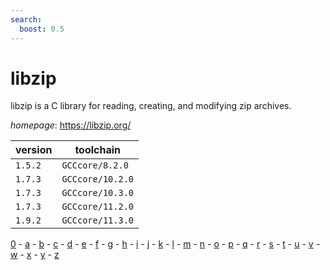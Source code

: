 ```yaml
---
search:
  boost: 0.5
---
```

# libzip

libzip is a C library for reading, creating, and modifying zip archives.

*homepage*: <https://libzip.org/>

version | toolchain
--------|----------
``1.5.2`` | ``GCCcore/8.2.0``
``1.7.3`` | ``GCCcore/10.2.0``
``1.7.3`` | ``GCCcore/10.3.0``
``1.7.3`` | ``GCCcore/11.2.0``
``1.9.2`` | ``GCCcore/11.3.0``

[0](../0/index.md) - [a](../a/index.md) - [b](../b/index.md) - [c](../c/index.md) - [d](../d/index.md) - [e](../e/index.md) - [f](../f/index.md) - [g](../g/index.md) - [h](../h/index.md) - [i](../i/index.md) - [j](../j/index.md) - [k](../k/index.md) - [l](../l/index.md) - [m](../m/index.md) - [n](../n/index.md) - [o](../o/index.md) - [p](../p/index.md) - [q](../q/index.md) - [r](../r/index.md) - [s](../s/index.md) - [t](../t/index.md) - [u](../u/index.md) - [v](../v/index.md) - [w](../w/index.md) - [x](../x/index.md) - [y](../y/index.md) - [z](../z/index.md)

